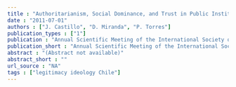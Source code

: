 ```yaml
---
title : "Authoritarianism, Social Dominance, and Trust in Public Institutions."
date : "2011-07-01"
authors : ["J. Castillo", "D. Miranda", "P. Torres"]
publication_types : ["1"]
publication : "Annual Scientific Meeting of the International Society of Political Psychology – ISPP. Bilgi University, Istambul"
publication_short : "Annual Scientific Meeting of the International Society of Political Psychology – ISPP. Bilgi University, Istambul"
abstract : "(Abstract not available)"
abstract_short : ""
url_source : "NA"
tags : ["legitimacy ideology Chile"]
---
```

